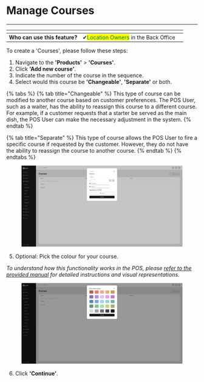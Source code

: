 # Manage Courses

-----------------------------

<table data-card-size="large" data-view="cards"><thead><tr><th></th><th></th><th></th></tr></thead><tbody><tr><td><strong>Who can use this feature?</strong></td><td><span data-gb-custom-inline data-tag="emoji" data-code="2714">✔</span><mark style="color:green;">Location Owners</mark> in the Back Office</td><td></td></tr></tbody></table>

To create a 'Courses', please follow these steps:

1. Navigate to the **'Products'** > **'Courses'**.
2. Click **'Add new course'**.
3. Indicate the number of the course in the sequence.
4. Select would this course be **'Changeable'**, **'Separate'** or both.

{% tabs %}
{% tab title="Changeable" %}
This type of course can be modified to another course based on customer preferences. The POS User, such as a waiter, has the ability to reassign this course to a different course. For example, if a customer requests that a starter be served as the main dish, the POS User can make the necessary adjustment in the system.
{% endtab %}

{% tab title="Separate" %}
This type of course allows the POS User to fire a specific course if requested by the customer. However, they do not have the ability to reassign the course to another course.
{% endtab %}
{% endtabs %}

<figure><img src="../../.gitbook/assets/Captura de pantalla (8).png" alt=""><figcaption></figcaption></figure>

5. Optional: Pick the colour for your course.

_To understand how this functionality works in the POS, please_ [_refer to the provided manual_](../../features/products/courses/courses-colours.md) _for detailed instructions and visual representations._

<figure><img src="../../.gitbook/assets/Captura de pantalla (9).png" alt=""><figcaption></figcaption></figure>

6. Click **'Continue'**.

